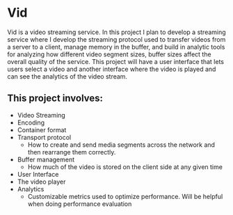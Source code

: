 # Vid
Vid is a video streaming service. In this project I plan to develop a streaming service where I develop the streaming protocol used to transfer videos from a server to a client, manage memory in the buffer, and build in analytic tools for analyzing how different video segment sizes, buffer sizes affect the overall quality of the service. This project will have a user interface that lets users select a video and another interface where the video is played and can see the analytics of the video stream.

## This project involves:
  - Video Streaming
  - Encoding
  - Container format
  - Transport protocol
    - How to create and send media segments across the network and then rearrange them correctly.
  - Buffer management
    - How much of the video is stored on the client side at any given time
  - User Interface
  - The video player 
  - Analytics
    - Customizable metrics used to optimize performance. Will be helpful when doing performance evaluation

